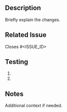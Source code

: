## Description
Briefly explain the changes.

## Related Issue
Closes #<ISSUE_ID>

## Testing
1.
2.

## Notes
Additional context if needed.
